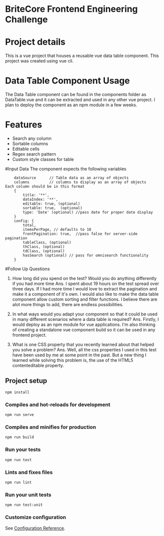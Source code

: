 # BriteCore Frontend Engineering Challenge

# Project details
This is a vue project that houses a reusable vue data table component. This project was created using vue cli.

# Data Table Component Usage
The Data Table component can be found in the components folder as DataTable.vue and it can be extracted and used in any other vue project. I plan to deploy the component as an npm module in a few weeks.

# Features
* Search any column
* Sortable columns
* Editable cells
* Regex search pattern
* Custom style classes for table

#Input Data
The component expects the following variables
```
    dataSource      // Table data as an array of objects
    columns         // columns to display as an array of objects
Each column should be in this format
    {
        title: '**',
        dataIndex: '**',
        editable: true, (optional)
        sortable: true,  (optional)
        type: 'Date' (optional) //pass date for proper date display
    }
    config: {
        total,
        itemsPerPage, // defaults to 10
        frontPagination: true,  //pass false for server-side pagination
        tableClass, (optional)
        thClass, (optional)
        tdClass, (optional)
        hasSearch (optional) // pass for omnisearch functionality
    } 
```

#Follow Up Questions
1. How long did you spend on the test? Would you do anything differently if you had more time
    Ans. I spent about 19 hours on the test spread over three days. If I had more time I would love to extract the pagination and make it a component of it's own. I would also like to make the data table component allow custom sorting and filter functions. I believe there are alot more things to add, there are endless possibilities.

2. In what ways would you adapt your component so that it could be used in many different scenarios where a data table is required?
    Ans. Firstly, I would deploy as an npm module for vue applications. I'm also thinking of creating a standalone vue component build so it can be used in any frontend project.
3. What is one CSS property that you recently learned about that helped you solve a problem?
    Ans. Well, all the css properties I used in this test have been used by me at some point in the past. But a new thing I learned while solving this problem is, the use of the HTML5 contenteditable property. 

## Project setup
```
npm install
```

### Compiles and hot-reloads for development
```
npm run serve
```

### Compiles and minifies for production
```
npm run build
```

### Run your tests
```
npm run test
```

### Lints and fixes files
```
npm run lint
```

### Run your unit tests
```
npm run test:unit
```

### Customize configuration
See [Configuration Reference](https://cli.vuejs.org/config/).
